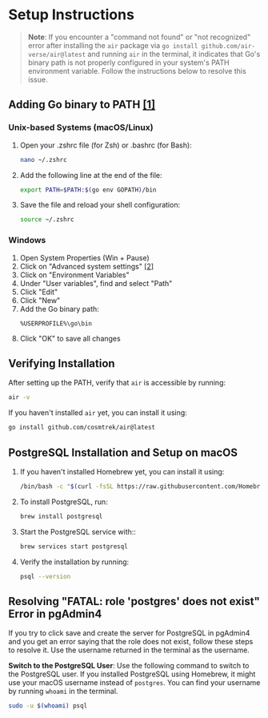 # Setup Instructions

> **Note**: If you encounter a "command not found" or "not recognized" error after installing the `air` package via `go install github.com/air-verse/air@latest` and running `air` in the terminal, it indicates that Go's binary path is not properly configured in your system's PATH environment variable. Follow the instructions below to resolve this issue.

## Adding Go binary to PATH [[1]](https://stackoverflow.com/questions/28162577)

### Unix-based Systems (macOS/Linux)

1. Open your .zshrc file (for Zsh) or .bashrc (for Bash):

   ```bash
   nano ~/.zshrc
   ```

2. Add the following line at the end of the file:

   ```bash
   export PATH=$PATH:$(go env GOPATH)/bin
   ```

3. Save the file and reload your shell configuration:
   ```bash
   source ~/.zshrc
   ```

### Windows

1. Open System Properties (Win + Pause)
2. Click on "Advanced system settings" [[2]](https://legiondev.hashnode.dev/go-setup)
3. Click on "Environment Variables"
4. Under "User variables", find and select "Path"
5. Click "Edit"
6. Click "New"
7. Add the Go binary path:
   ```
   %USERPROFILE%\go\bin
   ```
8. Click "OK" to save all changes

## Verifying Installation

After setting up the PATH, verify that `air` is accessible by running:

```bash
air -v
```

If you haven't installed `air` yet, you can install it using:

```bash
go install github.com/cosmtrek/air@latest
```

## PostgreSQL Installation and Setup on macOS

1. If you haven't installed Homebrew yet, you can install it using:

   ```bash
   /bin/bash -c "$(curl -fsSL https://raw.githubusercontent.com/Homebrew/install/HEAD/install.sh)"
   ```

2. To install PostgreSQL, run:

   ```bash
   brew install postgresql
   ```

3. Start the PostgreSQL service with::

   ```bash
   brew services start postgresql
   ```

4. Verify the installation by running:

   ```bash
   psql --version
   ```

## Resolving "FATAL: role 'postgres' does not exist" Error in pgAdmin4

If you try to click save and create the server for PostgreSQL in pgAdmin4 and you get an error saying that the role does not exist, follow these steps to resolve it. Use the username returned in the terminal as the username.

**Switch to the PostgreSQL User**: Use the following command to switch to the PostgreSQL user. If you installed PostgreSQL using Homebrew, it might use your macOS username instead of `postgres`. You can find your username by running `whoami` in the terminal.

```bash
sudo -u $(whoami) psql
```
